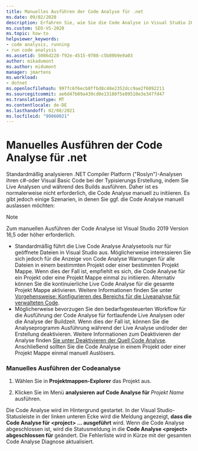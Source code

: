 ```yaml
---
title: Manuelles Ausführen der Code Analyse für .net
ms.date: 09/02/2020
description: Erfahren Sie, wie Sie die Code Analyse in Visual Studio 2019 Version 16,5 oder höheren Versionen manuell ausführen. Weitere Informationen finden Sie unter Ausführen von Roslyn-Analyzern in c# oder Visual Basic-Code.
ms.custom: SEO-VS-2020
ms.topic: how-to
helpviewer_keywords:
- code analysis, running
- run code analysis
ms.assetid: 5086d228-f92e-4515-9708-c5b89b9e9a03
author: mikadumont
ms.author: midumont
manager: jmartens
ms.workload:
- dotnet
ms.openlocfilehash: 997fc6f6ecb8ffbd8c48e2352dcc9ae2f6092211
ms.sourcegitcommit: ae6d47b09a439cd0e13180f5e89510e3e347fd47
ms.translationtype: MT
ms.contentlocale: de-DE
ms.lasthandoff: 02/08/2021
ms.locfileid: "99860021"
---
```

# <a name="run-code-analysis-manually-for-net"></a>Manuelles Ausführen der Code Analyse für .net
Standardmäßig analysieren .NET Compiler Platform ("Roslyn")-Analysen ihren c#-oder Visual Basic Code bei der Typisierungs Erstellung, indem Sie Live Analysen und während des Builds ausführen. Daher ist es normalerweise nicht erforderlich, die Code Analyse manuell zu initiieren. Es gibt jedoch einige Szenarien, in denen Sie ggf. die Code Analyse manuell auslassen möchten:

> [!NOTE]
> Zum manuellen Ausführen der Code Analyse ist Visual Studio 2019 Version 16,5 oder höher erforderlich.

- Standardmäßig führt die Live Code Analyse Analysetools nur für geöffnete Dateien in Visual Studio aus. Möglicherweise interessieren Sie sich jedoch für die Anzeige von Code Analyse Warnungen für alle Dateien in einem bestimmten Projekt oder einer bestimmten Projekt Mappe. Wenn dies der Fall ist, empfiehlt es sich, die Code Analyse für ein Projekt oder eine Projekt Mappe einmal zu initiieren. Alternativ können Sie die kontinuierliche Live Code Analyse für die gesamte Projekt Mappe aktivieren. Weitere Informationen finden Sie unter [Vorgehensweise: Konfigurieren des Bereichs für die Liveanalyse für verwalteten Code](./configure-live-code-analysis-scope-managed-code.md).
- Möglicherweise bevorzugen Sie den bedarfsgesteuerten Workflow für die Ausführung der Code Analyse für fortlaufende Live Analysen oder die Analyse der Buildzeit. Wenn dies der Fall ist, können Sie die Analyseprogramm Ausführung während der Live Analyse und/oder der Erstellung deaktivieren. Weitere Informationen zum Deaktivieren der Analyse finden [Sie unter Deaktivieren der Quell Code Analyse](disable-code-analysis.md). Anschließend sollten Sie die Code Analyse in einem Projekt oder einer Projekt Mappe einmal manuell Auslösers.

### <a name="run-code-analysis-manually"></a>Manuelles Ausführen der Codeanalyse

1. Wählen Sie in **Projektmappen-Explorer** das Projekt aus.

2. Klicken Sie im Menü **analysieren** **auf Code Analyse für** *Projekt Name* ausführen.

Die Code Analyse wird im Hintergrund gestartet. In der Visual Studio-Statusleiste in der linken unteren Ecke wird die Meldung angezeigt, **dass die Code Analyse für \<project> ... ausgeführt** wird. Wenn die Code Analyse abgeschlossen ist, wird die Statusmeldung in die **Code Analyse \<project> abgeschlossen für** geändert. Die Fehlerliste wird in Kürze mit der gesamten Code Analyse Diagnose aktualisiert.
